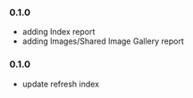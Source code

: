 ### 0.1.0

- adding Index report
- adding Images/Shared Image Gallery report

### 0.1.0

- update refresh index